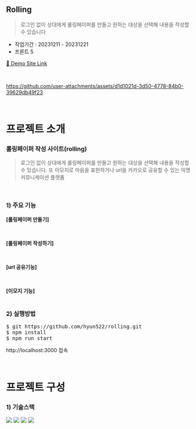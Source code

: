 ## Rolling

>로그인 없이 상대에게 롤링페이퍼를 만들고 원하는 대상을 선택해 내용을 작성할 수 있습니다
- 작업기간 : 20231211 - 20231221
- 프론트 5

[🔗 Demo Site Link](https://team8-rolling.netlify.app)

<br/>

https://github.com/user-attachments/assets/d1d1021d-3d50-4778-84b0-39629db49f23
    
<br/>

# 프로젝트 소개
### 롤링페이퍼 작성 사이트(rolling)<br/>
>로그인 없이 상대에게 롤링페이퍼를 만들고 원하는 대상을 선택해 내용을 작성할 수  있습니다. 또  이모지로 마음을 표현하거나 url을 카카오로 공유할 수 있는 익명 커뮤니케이션 플랫폼

<br/>

### 1) 주요 기능
**[롤링페이퍼 만들기]**<br>

<br>

**[롤링페이퍼 작성하기]**<br>

<br>

**[url 공유기능]**<br>

<br>

**[이모지 기능]**<br>
<br>



### 2) 실행방법
<pre>
$ git https://github.com/hyun522/rolling.git
$ npm install
$ npm run start
</pre> 
<p>http://localhost:3000 접속</p>

<br>

# 프로젝트 구성
### 1) 기술스택
<img src="https://img.shields.io/badge/react-61DAFB?style=for-the-badge&logo=react&logoColor=white">
<img src="https://img.shields.io/badge/stylecomponents.js-000000?style=for-the-badge&logo=stylecomponents.js&logoColor=white">
<img src="https://img.shields.io/badge/reactquill-3178C6?style=for-the-badge&logo=reactquill&logoColor=white">
<img src="https://img.shields.io/badge/emojipickerreact-38B2AC?style=for-the-badge&logo=emojipickerreact&logoColor=white">


<br>
